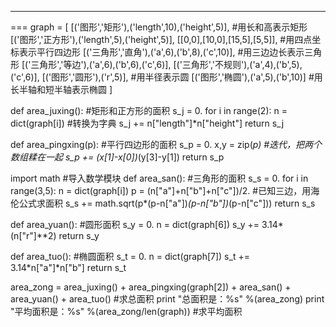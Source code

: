 ---
===
graph = [
    [('图形','矩形'),('length',10),('height',5)], #用长和高表示矩形
    [('图形','正方形'),('length',5),('height',5)],
    [[0,0],[10,0],[15,5],[5,5]], #用四点坐标表示平行四边形
    [('三角形','直角'),('a',6),('b',8),('c',10)], #用三边边长表示三角形
    [('三角形','等边'),('a',6),('b',6),('c',6)],
    [('三角形','不规则'),('a',4),('b',5),('c',6)],
    [('图形','圆形'),('r',5)], #用半径表示圆
    [('图形','椭圆'),('a',5),('b',10)] #用长半轴和短半轴表示椭圆
    ]

def area_juxing(): #矩形和正方形的面积
    s_j = 0.
    for i in range(2):
        n = dict(graph[i]) #转换为字典
        s_j += n["length"]*n["height"]
    return s_j

def area_pingxing(p): #平行四边形的面积
    s_p = 0.
    x,y = zip(*p) #迭代，把两个数组糅在一起
    s_p += (x[1]-x[0])*(y[3]-y[1])
    return s_p

import math #导入数学模块
def area_san(): #三角形的面积
    s_s = 0.
    for i in range(3,5):
        n = dict(graph[i])
        p = (n["a"]+n["b"]+n["c"])/2. #已知三边，用海伦公式求面积
        s_s += math.sqrt(p*(p-n["a"])*(p-n["b"])*(p-n["c"]))
    return s_s

def area_yuan(): #圆形面积
    s_y = 0.
    n = dict(graph[6])
    s_y += 3.14*(n["r"]**2)
    return s_y

def area_tuo(): #椭圆面积
    s_t = 0.
    n = dict(graph[7])
    s_t += 3.14*n["a"]*n["b"]
    return s_t

area_zong = area_juxing() + area_pingxing(graph[2]) + area_san() + area_yuan() + area_tuo() #求总面积
print "总面积是：%s" %(area_zong)
print "平均面积是：%s" %(area_zong/len(graph)) #求平均面积

